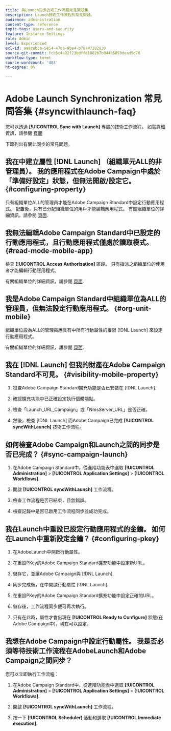 ```yaml
---
title: 與Launch同步技術工作流程常見問題集
description: Launch技術工作流程的常見問題。
audience: administration
content-type: reference
topic-tags: users-and-security
feature: Instance Settings
role: Admin
level: Experienced
exl-id: aaaceb3a-5e54-47da-9be4-b70747282830
source-git-commit: fcb5c4a92f23bdffd1082b7b044b5859dead9d70
workflow-type: tm+mt
source-wordcount: '483'
ht-degree: 0%

---
```


# Adobe Launch Synchronization 常見問答集 {#syncwithlaunch-faq}

您可以透過 **[!UICONTROL Sync with Launch]** 專屬的技術工作流程。 如需詳細資訊，請參閱 [頁面](../../administration/using/technical-workflows.md)

下節列出有關此同步的常見問題。

## 我在中建立屬性 [!DNL Launch] （組織單元ALL的非管理員）。 我的應用程式在Adobe Campaign中處於「準備好設定」狀態，但無法開啟/設定它。 {#configuring-property}

只有組織單位ALL的管理員才能在Adobe Campaign Standard中設定行動應用程式。 配置後，只有已分配組織單位的用戶才能編輯應用程式。 有關組織單位的詳細資訊，請參閱 [頁面](../../administration/using/organizational-units.md).

## 我無法編輯Adobe Campaign Standard中已設定的行動應用程式，且行動應用程式僅處於讀取模式。 {#read-mode-mobile-app}

檢查 **[!UICONTROL Access Authorization]** 區段。 只有指派之組織單位的使用者才能編輯行動應用程式。

有關組織單位的詳細資訊，請參閱 [頁面](../../administration/using/organizational-units.md).

## 我是Adobe Campaign Standard中組織單位為ALL的管理員，但無法設定行動應用程式。 {#org-unit-mobile}

組織單位設為ALL的管理員應具有中所有行動屬性的權限 [!DNL Launch] 來設定行動應用程式。

有關組織單位的詳細資訊，請參閱 [頁面](../../administration/using/organizational-units.md).

## 我在 [!DNL Launch] 但我的財產在Adobe Campaign Standard不可見。 {#visibility-mobile-property}

1. 檢查Adobe Campaign Standard擴充功能是否已安裝在 [!DNL Launch].

1. 確認擴充功能中已正確設定執行個體端點。

1. 檢查「Launch_URL_Campaign」或「NmsServer_URL」是否正確。

1. 然後，檢查 [!DNL Launch] 而Adobe Campaign已完成 **[!UICONTROL syncWithLaunch]** 技術工作流程。

## 如何檢查Adobe Campaign和Launch之間的同步是否已完成？ {#sync-campaign-launch}

1. 在Adobe Campaign Standard中，從進階功能表中選取 **[!UICONTROL Administration]** > **[!UICONTROL Application Settings]** > **[!UICONTROL Workflows]**.

1. 開啟 **[!UICONTROL syncWithLaunch]** 工作流程。

1. 檢查工作流程是否已結束，且無錯誤。

1. 檢查記錄中是否已啟用工作流程同步並成功完成。

## 我在Launch中重設已設定行動應用程式的金鑰。 如何在Launch中重新設定金鑰？ {#configuring-pkey}

1. 在AdobeLaunch中開啟行動屬性。

1. 在重設PKey的Adobe Campaign Standard擴充功能中設定新URL。

1. 儲存它，並讓Adobe Campaign與 [!DNL Launch].

1. 同步完成後，在中開啟行動屬性 [!DNL Launch].

1. 在重設PKey的Adobe Campaign Standard擴充功能中設定正確的URL。

1. 儲存後，工作流程同步便可再次執行。

1. 只有在此時，屬性才會出現在 **[!UICONTROL Ready to Configure]** 狀態(在Adobe Campaign中)，現在可以設定。

## 我想在Adobe Campaign中設定行動屬性。 我是否必須等待技術工作流程在AdobeLaunch和Adobe Campaign之間同步？

您可以立即執行工作流程：

1. 在Adobe Campaign Standard中，從進階功能表中選取 **[!UICONTROL Administration]** > **[!UICONTROL Application Settings]** > **[!UICONTROL Workflows]**.

1. 開啟 **[!UICONTROL syncWithLaunch]** 工作流程。

1. 按一下 **[!UICONTROL Scheduler]** 活動和選取 **[!UICONTROL Immediate execution]**.
